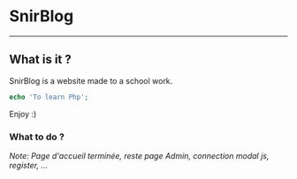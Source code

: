 # SnirBlog
---
## What is it ?
SnirBlog is a website made to a school work.
```php
echo 'To learn Php';
```
Enjoy :)
### What to do ?
*Note: Page d'accueil terminée, reste page Admin, connection modal js, register, ...*